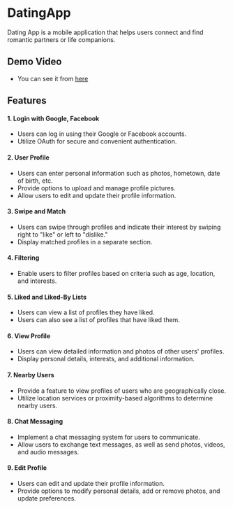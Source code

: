 # DatingApp
Dating App is a mobile application that helps users connect and find romantic partners or life companions.

## Demo Video
- You can see it from [here](https://www.youtube.com/watch?v=TgxtPKBonno&ab_channel=NLC%C6%B0%E1%BB%9Dng)

## Features
#### 1. Login with Google, Facebook
- Users can log in using their Google or Facebook accounts.
- Utilize OAuth for secure and convenient authentication.
#### 2. User Profile
- Users can enter personal information such as photos, hometown, date of birth, etc.
- Provide options to upload and manage profile pictures.
- Allow users to edit and update their profile information.
#### 3. Swipe and Match
- Users can swipe through profiles and indicate their interest by swiping right to "like" or left to "dislike."
- Display matched profiles in a separate section.
#### 4. Filtering
- Enable users to filter profiles based on criteria such as age, location, and interests.
#### 5. Liked and Liked-By Lists
- Users can view a list of profiles they have liked.
- Users can also see a list of profiles that have liked them.
#### 6. View Profile
- Users can view detailed information and photos of other users' profiles.
- Display personal details, interests, and additional information.
#### 7. Nearby Users
- Provide a feature to view profiles of users who are geographically close.
- Utilize location services or proximity-based algorithms to determine nearby users.
#### 8. Chat Messaging
- Implement a chat messaging system for users to communicate.
- Allow users to exchange text messages, as well as send photos, videos, and audio messages.
#### 9. Edit Profile
- Users can edit and update their profile information.
- Provide options to modify personal details, add or remove photos, and update preferences.
